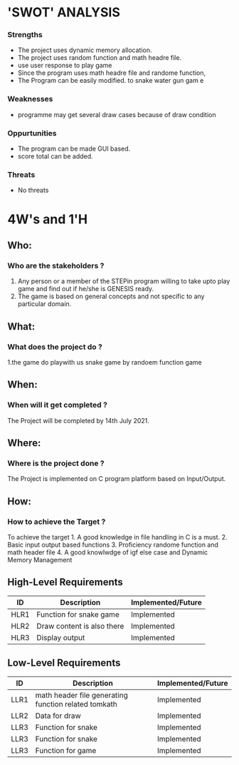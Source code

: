 # 'SWOT' ANALYSIS
### Strengths
* The project uses dynamic memory allocation.
* The project uses random function and math headre file.
* use   user response to play game 
* Since the program uses math headre file and randome function,
* The Program can be easily modified. to  snake water gun gam e

### Weaknesses
* programme  may get several draw cases because of draw condition


### Oppurtunities
* The program can be made GUI based.
* score total can be added.

### Threats
* No threats 

# 4W's and 1'H
## Who:
### Who are the stakeholders ?
1. Any person or a member of the STEPin program willing to take upto play game and find out if he/she is GENESIS ready.
2. The game is based on general concepts and not specific to any particular domain. 

## What:

### What does the project do ?
1.the game do playwith us snake game by randoem function game

## When:


### When will it get completed ?
The Project will be completed by 14th July 2021.
## Where:

### Where is the project done ?
The Project is implemented on C program platform based on Input/Output.

## How:

### How to achieve the Target ?
To achieve the target
    1. A good knowledge in file handling in C is a must.
    2. Basic input output based functions
    3. Proficiency randome function and math header file
    4. A good knowlwdge of igf else case and Dynamic Memory Management

## High-Level Requirements
|ID	  |Description		             |Implemented/Future|
|-----|----------------------------    |------------------|
|HLR1	|Function for snake game |       Implemented|
|HLR2	|Draw content is also there |            Implemented| 
|HLR3	|Display output            |            Implemented| 

## Low-Level Requirements
|ID	  |Description		             |Implemented/Future|
|-----|----------------------------|------------------|
|LLR1	|math header file generating function related tomkath|       Implemented|
|LLR2	|Data for draw             	 |       Implemented| 
|LLR3	|Function for snake      |       Implemented|
|LLR3	|Function for snake            |       Implemented|
|LLR3	|Function for game          |       Implemented|

